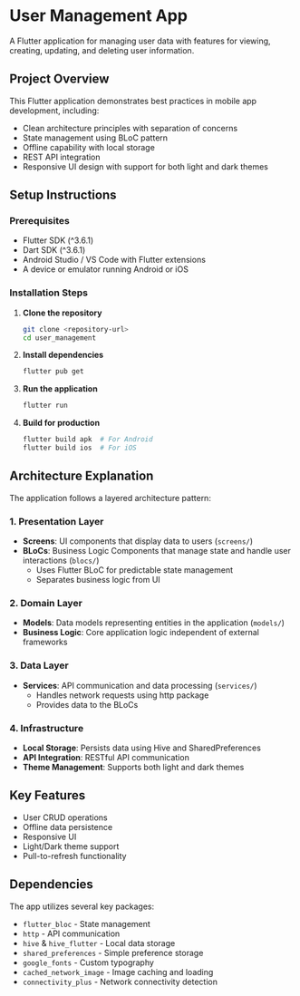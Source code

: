 # User Management App

A Flutter application for managing user data with features for viewing, creating, updating, and deleting user information.

## Project Overview

This Flutter application demonstrates best practices in mobile app development, including:

- Clean architecture principles with separation of concerns
- State management using BLoC pattern
- Offline capability with local storage
- REST API integration
- Responsive UI design with support for both light and dark themes

## Setup Instructions

### Prerequisites

- Flutter SDK (^3.6.1)
- Dart SDK (^3.6.1)
- Android Studio / VS Code with Flutter extensions
- A device or emulator running Android or iOS

### Installation Steps

1. **Clone the repository**
   ```bash
   git clone <repository-url>
   cd user_management
   ```

2. **Install dependencies**
   ```bash
   flutter pub get
   ```

3. **Run the application**
   ```bash
   flutter run
   ```

4. **Build for production**
   ```bash
   flutter build apk  # For Android
   flutter build ios  # For iOS
   ```

## Architecture Explanation

The application follows a layered architecture pattern:

### 1. Presentation Layer
- **Screens**: UI components that display data to users (`screens/`)
- **BLoCs**: Business Logic Components that manage state and handle user interactions (`blocs/`)
  - Uses Flutter BLoC for predictable state management
  - Separates business logic from UI

### 2. Domain Layer
- **Models**: Data models representing entities in the application (`models/`)
- **Business Logic**: Core application logic independent of external frameworks

### 3. Data Layer
- **Services**: API communication and data processing (`services/`)
  - Handles network requests using http package
  - Provides data to the BLoCs

### 4. Infrastructure
- **Local Storage**: Persists data using Hive and SharedPreferences
- **API Integration**: RESTful API communication
- **Theme Management**: Supports both light and dark themes

## Key Features

- User CRUD operations
- Offline data persistence
- Responsive UI
- Light/Dark theme support
- Pull-to-refresh functionality

## Dependencies

The app utilizes several key packages:
- `flutter_bloc` - State management
- `http` - API communication
- `hive` & `hive_flutter` - Local data storage
- `shared_preferences` - Simple preference storage
- `google_fonts` - Custom typography
- `cached_network_image` - Image caching and loading
- `connectivity_plus` - Network connectivity detection
